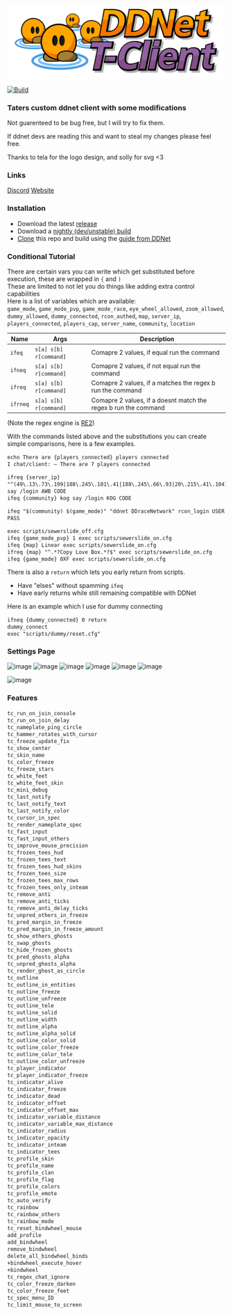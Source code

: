[![DDraceNetwork](docs/assets/TClient_Logo_Horizontal.svg)](https://tclient.app) 

[![Build](https://github.com/sjrc6/TaterClient-ddnet/workflows/Build/badge.svg)](https://github.com/sjrc6/TaterClient-ddnet/actions/workflows/build.yaml)

### Taters custom ddnet client with some modifications

Not guarenteed to be bug free, but I will try to fix them.

If ddnet devs are reading this and want to steal my changes please feel free.

Thanks to tela for the logo design, and solly for svg <3

### Links

[Discord](https://discord.gg/BgPSapKRkZ)
[Website](https://tclient.app)

### Installation

* Download the latest [release](https://github.com/sjrc6/TaterClient-ddnet/releases)
* Download a [nightly (dev/unstable) build](https://github.com/sjrc6/TaterClient-ddnet/actions/workflows/fast-build.yml?query=branch%3Amaster)
* [Clone](https://docs.github.com/en/repositories/creating-and-managing-repositories/cloning-a-repository) this repo and build using the [guide from DDNet](https://github.com/ddnet/ddnet?tab=readme-ov-file#cloning)

### Conditional Tutorial

There are certain vars you can write which get substituted before execution, these are wrapped in `{` and `)`  
These are limited to not let you do things like adding extra control capabilities  
Here is a list of variables which are available:  
`game_mode`, `game_mode_pvp`, `game_mode_race`, `eye_wheel_allowed`, `zoom_allowed`, `dummy_allowed`, `dummy_connected`, `rcon_authed`, `map`, `server_ip`, `players_connected`, `players_cap`, `server_name`, `community`, `location`  

| Name | Args | Description |
| --- | --- | --- |
| `ifeq` | `s[a] s[b] r[command]` | Comapre 2 values, if equal run the command |
| `ifneq` | `s[a] s[b] r[command]` | Comapre 2 values, if not equal run the command |
| `ifreq` | `s[a] s[b] r[command]` | Comapre 2 values, if a matches the regex b run the command |
| `ifrneq` | `s[a] s[b] r[command]` | Comapre 2 values, if a doesnt match the regex b run the command |

(Note the regex engine is [RE2](https://github.com/google/re2/))

With the commands listed above and the substitutions you can create simple comparisons, here is a few examples.

```
echo There are {players_connected} players connected
I chat/client: — There are 7 players connected
```

```
ifreq {server_ip} "^(49\.13\.73\.199|188\.245\.101\.41|188\.245\.66\.93|20\.215\.41\.104):\d+$" say /login AWB CODE
ifeq {community} kog say /login KOG CODE
```

```
ifeq "$(community) $(game_mode)" "ddnet DDraceNetwork" rcon_login USER PASS
```

```
exec scripts/sewerslide_off.cfg
ifeq {game_mode_pvp} 1 exec scripts/sewerslide_on.cfg
ifeq {map} Linear exec scripts/sewerslide_on.cfg
ifreq {map} "^.*?Copy Love Box.*?$" exec scripts/sewerslide_on.cfg
ifeq {game_mode} 0XF exec scripts/sewerslide_on.cfg
```

There is also a `return` which lets you early return from scripts.
* Have "elses" without spamming `ifeq`
* Have early returns while still remaining compatible with DDNet

Here is an example which I use for dummy connecting
```
ifneq {dummy_connected} 0 return
dummy_connect
exec "scripts/dummy/reset.cfg"
```

### Settings Page

![image](https://github.com/user-attachments/assets/a6ccb206-9fed-48be-a2d2-8fc50a6be882)
![image](https://github.com/user-attachments/assets/9251509a-d852-41ac-bf6b-9a610db08945)
![image](https://github.com/user-attachments/assets/47dab977-1311-4963-a11a-81b78005b12b)
![image](https://github.com/user-attachments/assets/29bddfd9-fcf1-420c-b7e0-958493051a3c)
![image](https://github.com/user-attachments/assets/efe3528f-a962-4dc0-aa8c-9ca963c246e5)
![image](https://github.com/user-attachments/assets/9f15023d-2a27-44ee-8157-e76da53c875a)

![image](https://user-images.githubusercontent.com/22122579/182528700-4c8238c3-836e-49c3-9996-68025e7f5d58.png)

### Features

```
tc_run_on_join_console
tc_run_on_join_delay
tc_nameplate_ping_circle
tc_hammer_rotates_with_cursor
tc_freeze_update_fix
tc_show_center
tc_skin_name
tc_color_freeze
tc_freeze_stars
tc_white_feet
tc_white_feet_skin
tc_mini_debug
tc_last_notify
tc_last_notify_text
tc_last_notify_color
tc_cursor_in_spec
tc_render_nameplate_spec
tc_fast_input
tc_fast_input_others
tc_improve_mouse_precision
tc_frozen_tees_hud
tc_frozen_tees_text
tc_frozen_tees_hud_skins
tc_frozen_tees_size
tc_frozen_tees_max_rows
tc_frozen_tees_only_inteam
tc_remove_anti
tc_remove_anti_ticks
tc_remove_anti_delay_ticks
tc_unpred_others_in_freeze
tc_pred_margin_in_freeze
tc_pred_margin_in_freeze_amount
tc_show_others_ghosts
tc_swap_ghosts
tc_hide_frozen_ghosts
tc_pred_ghosts_alpha
tc_unpred_ghosts_alpha
tc_render_ghost_as_circle
tc_outline
tc_outline_in_entities
tc_outline_freeze
tc_outline_unfreeze
tc_outline_tele
tc_outline_solid
tc_outline_width
tc_outline_alpha
tc_outline_alpha_solid
tc_outline_color_solid
tc_outline_color_freeze
tc_outline_color_tele
tc_outline_color_unfreeze
tc_player_indicator
tc_player_indicator_freeze
tc_indicator_alive
tc_indicator_freeze
tc_indicator_dead
tc_indicator_offset
tc_indicator_offset_max
tc_indicator_variable_distance
tc_indicator_variable_max_distance
tc_indicator_radius
tc_indicator_opacity
tc_indicator_inteam
tc_indicator_tees
tc_profile_skin
tc_profile_name
tc_profile_clan
tc_profile_flag
tc_profile_colors
tc_profile_emote
tc_auto_verify
tc_rainbow
tc_rainbow_others
tc_rainbow_mode
tc_reset_bindwheel_mouse
add_profile
add_bindwheel
remove_bindwheel
delete_all_bindwheel_binds
+bindwheel_execute_hover
+bindwheel
tc_regex_chat_ignore
tc_color_freeze_darken
tc_color_freeze_feet
tc_spec_menu_ID
tc_limit_mouse_to_screen
```
